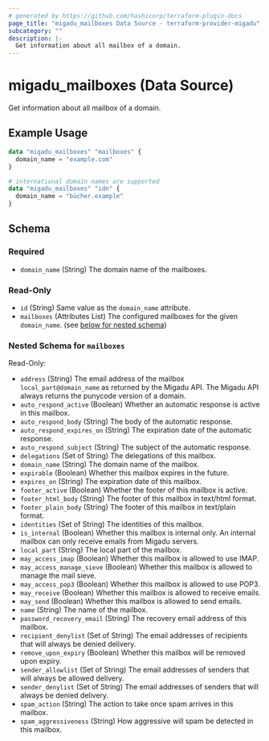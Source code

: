 ```yaml
---
# generated by https://github.com/hashicorp/terraform-plugin-docs
page_title: "migadu_mailboxes Data Source - terraform-provider-migadu"
subcategory: ""
description: |-
  Get information about all mailbox of a domain.
---
```


# migadu_mailboxes (Data Source)

Get information about all mailbox of a domain.

## Example Usage

```terraform
data "migadu_mailboxes" "mailboxes" {
  domain_name = "example.com"
}

# international domain names are supported
data "migadu_mailboxes" "idn" {
  domain_name = "bücher.example"
}
```

<!-- schema generated by tfplugindocs -->
## Schema

### Required

- `domain_name` (String) The domain name of the mailboxes.

### Read-Only

- `id` (String) Same value as the `domain_name` attribute.
- `mailboxes` (Attributes List) The configured mailboxes for the given `domain_name`. (see [below for nested schema](#nestedatt--mailboxes))

<a id="nestedatt--mailboxes"></a>
### Nested Schema for `mailboxes`

Read-Only:

- `address` (String) The email address of the mailbox `local_part@domain_name` as returned by the Migadu API. The Migadu API always returns the punycode version of a domain.
- `auto_respond_active` (Boolean) Whether an automatic response is active in this mailbox.
- `auto_respond_body` (String) The body of the automatic response.
- `auto_respond_expires_on` (String) The expiration date of the automatic response.
- `auto_respond_subject` (String) The subject of the automatic response.
- `delegations` (Set of String) The delegations of this mailbox.
- `domain_name` (String) The domain name of the mailbox.
- `expirable` (Boolean) Whether this mailbox expires in the future.
- `expires_on` (String) The expiration date of this mailbox.
- `footer_active` (Boolean) Whether the footer of this mailbox is active.
- `footer_html_body` (String) The footer of this mailbox in text/html format.
- `footer_plain_body` (String) The footer of this mailbox in text/plain format.
- `identities` (Set of String) The identities of this mailbox.
- `is_internal` (Boolean) Whether this mailbox is internal only. An internal mailbox can only receive emails from Migadu servers.
- `local_part` (String) The local part of the mailbox.
- `may_access_imap` (Boolean) Whether this mailbox is allowed to use IMAP.
- `may_access_manage_sieve` (Boolean) Whether this mailbox is allowed to manage the mail sieve.
- `may_access_pop3` (Boolean) Whether this mailbox is allowed to use POP3.
- `may_receive` (Boolean) Whether this mailbox is allowed to receive emails.
- `may_send` (Boolean) Whether this mailbox is allowed to send emails.
- `name` (String) The name of the mailbox.
- `password_recovery_email` (String) The recovery email address of this mailbox.
- `recipient_denylist` (Set of String) The email addresses of recipients that will always be denied delivery.
- `remove_upon_expiry` (Boolean) Whether this mailbox will be removed upon expiry.
- `sender_allowlist` (Set of String) The email addresses of senders that will always be allowed delivery.
- `sender_denylist` (Set of String) The email addresses of senders that will always be denied delivery.
- `spam_action` (String) The action to take once spam arrives in this mailbox.
- `spam_aggressiveness` (String) How aggressive will spam be detected in this mailbox.

